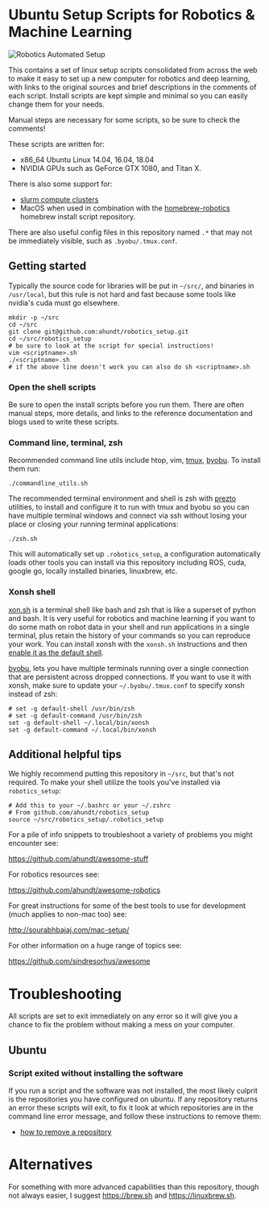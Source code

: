 # Ubuntu Setup Scripts for Robotics & Machine Learning

![Robotics Automated Setup](https://user-images.githubusercontent.com/55744/113743633-e2a92800-96d1-11eb-9c09-611af3ca626d.png)
<!-- Photo from NASA via wikimedia commons https://commons.wikimedia.org/wiki/File:Self-replicating_machine.png NASA Conference Publication 2255 (1982), based on the Advanced Automation for Space Missions NASA/ASEE -->
This contains a set of linux setup scripts consolidated from across the web to make it easy to set up a new computer for robotics and deep learning, with links to the original sources and brief descriptions in the comments of each script. Install scripts are kept simple and minimal so you can easily change them for your needs.

Manual steps are necessary for some scripts, so be sure to check the comments!

These scripts are written for:
- x86_64 Ubuntu Linux 14.04, 16.04, 18.04
- NVIDIA GPUs such as GeForce GTX 1080, and Titan X.

There is also some support for:
- [slurm compute clusters](https://slurm.schedmd.com/)
- MacOS when used in combination with the [homebrew-robotics](https://github.com/ahundt/homebrew-robotics) homebrew install script repository.


There are also useful config files in this repository named `.*` that may not be immediately visible, such as `.byobu/.tmux.conf`.

## Getting started


Typically the source code for libraries will be put in `~/src/`, and binaries in `/usr/local`, but this rule is not hard and fast because some tools like nvidia's cuda must go elsewhere.

```
mkdir -p ~/src
cd ~/src
git clone git@github.com:ahundt/robotics_setup.git
cd ~/src/robotics_setup
# be sure to look at the script for special instructions!
vim <scriptname>.sh
./<scriptname>.sh
# if the above line doesn't work you can also do sh <scriptname>.sh
```

### Open the shell scripts

Be sure to open the install scripts before you run them. There are often manual steps, more details, and links to the reference documentation and blogs used to write these scripts.

### Command line, terminal, zsh

Recommended command line utils include htop, vim, [tmux](https://github.com/tmux/tmux/wiki), [byobu](http://byobu.co/). To install them run:

```
./commandline_utils.sh
```

The recommended terminal environment and shell is zsh with [prezto](https://github.com/sorin-ionescu/prezto) utilities, to install and configure it to run with tmux and byobu so you can have multiple terminal windows and connect via ssh without losing your place or closing your running terminal applications:

```
./zsh.sh
```

This will automatically set up `.robotics_setup`, a configuration automatically loads other tools you can install via this repository including ROS, cuda, google go, locally installed binaries, linuxbrew, etc.

### Xonsh shell

[xon.sh](https://xon.sh) is a terminal shell like bash and zsh that is like a superset of python and bash. It is very useful for robotics and machine learning if you want to do some math on robot data in your shell and run applications in a single terminal, plus retain the history of your commands so you can reproduce your work. You can install xonsh with the `xonsh.sh` instructions and then [enable it as the default shell](http://xon.sh/customization.html#set-xonsh-as-my-default-shell).

[byobu](http://byobu.co), lets you have multiple terminals running over a single connection that are persistent across dropped connections. If you want to use it with xonsh, make sure to update your `~/.byobu/.tmux.conf` to specify xonsh instead of zsh:

```
# set -g default-shell /usr/bin/zsh
# set -g default-command /usr/bin/zsh
set -g default-shell ~/.local/bin/xonsh
set -g default-command ~/.local/bin/xonsh
```


## Additional helpful tips

We highly recommend putting this repository in `~/src`, but that's not required.
To make your shell utilize the tools you've installed via `robotics_setup`:

    # Add this to your ~/.bashrc or your ~/.zshrc
    # From github.com/ahundt/robotics_setup
    source ~/src/robotics_setup/.robotics_setup

For a pile of info snippets to troubleshoot a variety of problems you might encounter see:

https://github.com/ahundt/awesome-stuff

For robotics resources see:

https://github.com/ahundt/awesome-robotics

For great instructions for some of the best tools to use for development (much applies to non-mac too) see:

http://sourabhbajaj.com/mac-setup/

For other information on a huge range of topics see:

https://github.com/sindresorhus/awesome

# Troubleshooting

All scripts are set to exit immediately on any error so it will give you a chance to fix the problem without making a mess on your computer.

## Ubuntu

### Script exited without installing the software

If you run a script and the software was not installed, the most likely culprit is the repositories you have configured on ubuntu. If any repository returns an error these scripts will exit, to fix it look at which repositories are in the command line error message, and follow these instructions to remove them:

- [how to remove a repository](https://askubuntu.com/questions/43345/how-to-remove-a-repository)

# Alternatives

For something with more advanced capabilities than this repository, though not always easier, I suggest https://brew.sh and https://linuxbrew.sh.
